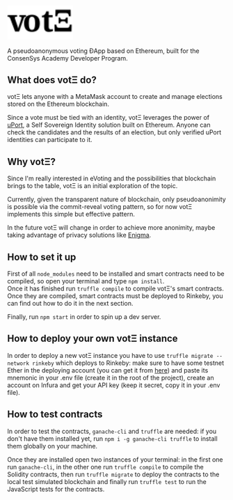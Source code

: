 <img src="./src/img/voteth.svg" width=30% alt='votΞ'/>

A pseudoanonymous voting ĐApp based on Ethereum, built for the ConsenSys Academy Developer Program.

## What does votΞ do?

votΞ lets anyone with a MetaMask account to create and manage elections stored on the Ethereum blockchain.

Since a vote must be tied with an identity, votΞ leverages the power of [uPort](https://uport.me), a Self Sovereign Identity solution built on Ethereum.
Anyone can check the candidates and the results of an election, but only verified uPort identities can participate to it.

## Why votΞ?

Since I'm really interested in eVoting and the possibilities that blockchain brings to the table, votΞ is an initial exploration of the topic.

Currently, given the transparent nature of blockchain, only pseudoanonimity is possible via the commit-reveal voting pattern, so for now votΞ implements this simple but effective pattern.

In the future votΞ will change in order to achieve more anonimity, maybe taking advantage of privacy solutions like [Enigma](https://enigma.co/).

## How to set it up

First of all `node_modules` need to be installed and smart contracts need to be compiled, so open your terminal and type `npm install`.
<br/>
Once it has finished run `truffle compile` to compile votΞ's smart contracts.
<br/>
Once they are compiled, smart contracts must be deployed to Rinkeby, you can find out how to do it in the next section.

Finally, run `npm start` in order to spin up a dev server.

## How to deploy your own votΞ instance

In order to deploy a new votΞ instance you have to use `truffle migrate --network rinkeby` which deploys to Rinkeby: make sure to have some testnet Ether in the deploying account (you can get it from [here](https://faucet.rinkeby.io/)) and paste its mnemonic in your .env file (create it in the root of the project), create an account on Infura and get your API key (keep it secret, copy it in your .env file).

## How to test contracts

In order to test the contracts, `ganache-cli` and `truffle` are needed: if you don't have them installed yet, run `npm i -g ganache-cli truffle` to install them globally on your machine.

Once they are installed open two instances of your terminal: in the first one run `ganache-cli`, in the other one run `truffle compile` to compile the Solidity contracts, then run `truffle migrate` to deploy the contracts to the local test simulated blockchain and finally run `truffle test` to run the JavaScript tests for the contracts.
